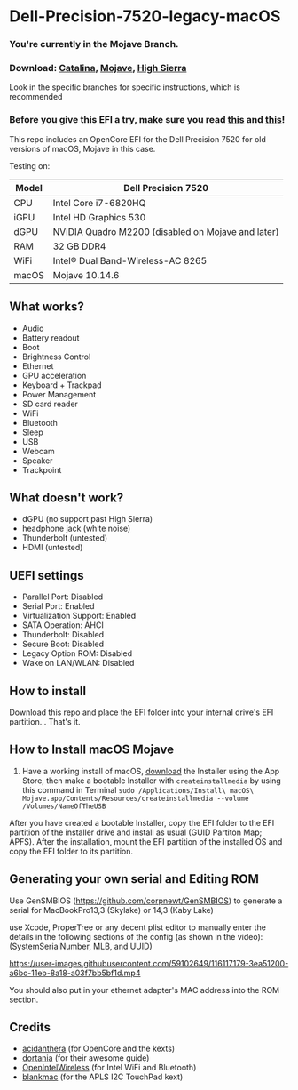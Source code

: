 # Dell-Precision-7520-legacy-macOS

### You're currently in the Mojave Branch.
### Download: [Catalina](https://github.com/DavidCGranger/Dell-Precision-7520-legacy-macOS/releases/tag/catalina-0.9.3), [Mojave](https://github.com/DavidCGranger/Dell-Precision-7520-legacy-macOS/releases/tag/mojave-0.9.3), [High Sierra](https://github.com/DavidCGranger/Dell-Precision-7520-legacy-macOS/releases/tag/high-sierra-0.9.3)
Look in the specific branches for specific instructions, which is recommended
### Before you give this EFI a try, make sure you read [this](#UEFI-settings) and [this](#Generating-your-own-serial-and-Editing-ROM)!

This repo includes an OpenCore EFI for the Dell Precision 7520 for old versions of macOS, Mojave in this case.

Testing on:

Model | Dell Precision 7520
------------- | ---------------
CPU | Intel Core i7-6820HQ
iGPU | Intel HD Graphics 530
dGPU | NVIDIA Quadro M2200 (disabled on Mojave and later)
RAM | 32 GB DDR4
WiFi | Intel® Dual Band-Wireless-AC 8265
macOS | Mojave 10.14.6

## What works?

- Audio
- Battery readout
- Boot
- Brightness Control
- Ethernet
- GPU acceleration
- Keyboard + Trackpad
- Power Management
- SD card reader
- WiFi
- Bluetooth
- Sleep
- USB
- Webcam
- Speaker
- Trackpoint

## What doesn't work?

- dGPU (no support past High Sierra)
- headphone jack (white noise)
- Thunderbolt (untested)
- HDMI (untested)

## UEFI settings

- Parallel Port: Disabled
- Serial Port: Enabled
- Virtualization Support: Enabled
- SATA Operation: AHCI
- Thunderbolt: Disabled
- Secure Boot: Disabled
- Legacy Option ROM: Disabled
- Wake on LAN/WLAN: Disabled

## How to install

Download this repo and place the EFI folder into your internal drive's EFI partition... That's it.

## How to Install macOS Mojave

1. Have a working install of macOS, [download](https://apps.apple.com/de/app/macos-mojave/id1398502828?mt=12) the Installer using the App Store, then make a bootable Installer with `createinstallmedia` by using this command in Terminal `sudo /Applications/Install\ macOS\ Mojave.app/Contents/Resources/createinstallmedia --volume /Volumes/NameOfTheUSB`

After you have created a bootable Installer, copy the EFI folder to the EFI partition of the installer drive and install as usual (GUID Partiton Map; APFS). After the installation, mount the EFI partition of the installed OS and copy the EFI folder to its partition.

## Generating your own serial and Editing ROM

Use GenSMBIOS (https://github.com/corpnewt/GenSMBIOS) to generate a serial for MacBookPro13,3 (Skylake) or 14,3 (Kaby Lake)

use Xcode, ProperTree or any decent plist editor to manually enter the details in the following sections of the config (as shown in the video): (SystemSerialNumber, MLB, and UUID)

https://user-images.githubusercontent.com/59102649/116117179-3ea51200-a6bc-11eb-8a18-a03f7bb5bf1d.mp4

You should also put in your ethernet adapter's MAC address into the ROM section.

## Credits

* [acidanthera](https://github.com/acidanthera) (for OpenCore and the kexts)
* [dortania](https://dortania.github.io/OpenCore-Install-Guide/) (for their awesome guide)
* [OpenIntelWireless](https://github.com/OpenIntelWireless) (for Intel WiFi and Bluetooth)
* [blankmac](https://github.com/blankmac/AlpsHID) (for the APLS I2C TouchPad kext)
